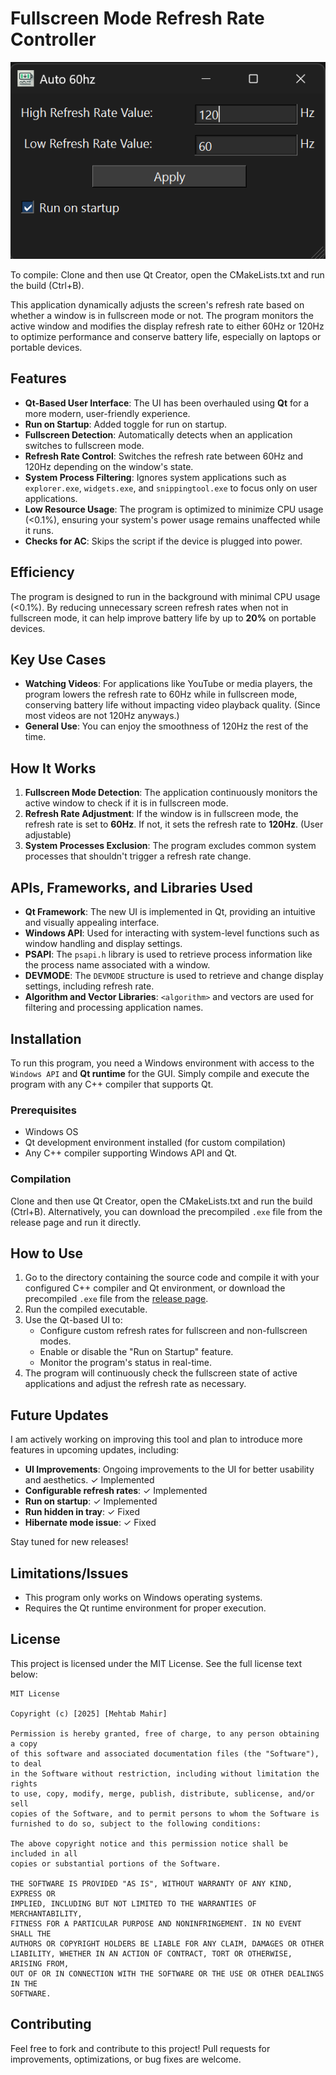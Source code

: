 # Fullscreen Mode Refresh Rate Controller

![alt text](https://github.com/mehtabmahir/auto-60hz-cpp/blob/main/preview.png "Preview")

To compile: Clone and then use Qt Creator, open the CMakeLists.txt and run the build (Ctrl+B).

This application dynamically adjusts the screen's refresh rate based on whether a window is in fullscreen mode or not. The program monitors the active window and modifies the display refresh rate to either 60Hz or 120Hz to optimize performance and conserve battery life, especially on laptops or portable devices.

## Features
- **Qt-Based User Interface**: The UI has been overhauled using **Qt** for a more modern, user-friendly experience.
- **Run on Startup**: Added toggle for run on startup.
- **Fullscreen Detection**: Automatically detects when an application switches to fullscreen mode.
- **Refresh Rate Control**: Switches the refresh rate between 60Hz and 120Hz depending on the window's state.
- **System Process Filtering**: Ignores system applications such as `explorer.exe`, `widgets.exe`, and `snippingtool.exe` to focus only on user applications.
- **Low Resource Usage**: The program is optimized to minimize CPU usage (<0.1%), ensuring your system's power usage remains unaffected while it runs.
- **Checks for AC**: Skips the script if the device is plugged into power.

## Efficiency
The program is designed to run in the background with minimal CPU usage (<0.1%). By reducing unnecessary screen refresh rates when not in fullscreen mode, it can help improve battery life by up to **20%** on portable devices.

## Key Use Cases
- **Watching Videos**: For applications like YouTube or media players, the program lowers the refresh rate to 60Hz while in fullscreen mode, conserving battery life without impacting video playback quality. (Since most videos are not 120Hz anyways.)
- **General Use**: You can enjoy the smoothness of 120Hz the rest of the time.

## How It Works
1. **Fullscreen Mode Detection**: The application continuously monitors the active window to check if it is in fullscreen mode.
2. **Refresh Rate Adjustment**: If the window is in fullscreen mode, the refresh rate is set to **60Hz**. If not, it sets the refresh rate to **120Hz**. (User adjustable)
3. **System Processes Exclusion**: The program excludes common system processes that shouldn't trigger a refresh rate change.

## APIs, Frameworks, and Libraries Used
- **Qt Framework**: The new UI is implemented in Qt, providing an intuitive and visually appealing interface.
- **Windows API**: Used for interacting with system-level functions such as window handling and display settings.
- **PSAPI**: The `psapi.h` library is used to retrieve process information like the process name associated with a window.
- **DEVMODE**: The `DEVMODE` structure is used to retrieve and change display settings, including refresh rate.
- **Algorithm and Vector Libraries**: `<algorithm>` and vectors are used for filtering and processing application names.

## Installation
To run this program, you need a Windows environment with access to the `Windows API` and **Qt runtime** for the GUI. Simply compile and execute the program with any C++ compiler that supports Qt.

### Prerequisites
- Windows OS
- Qt development environment installed (for custom compilation)
- Any C++ compiler supporting Windows API and Qt.

### Compilation
Clone and then use Qt Creator, open the CMakeLists.txt and run the build (Ctrl+B).
Alternatively, you can download the precompiled `.exe` file from the release page and run it directly.

## How to Use
1. Go to the directory containing the source code and compile it with your configured C++ compiler and Qt environment, or download the precompiled `.exe` file from the [release page](#).
2. Run the compiled executable.
3. Use the Qt-based UI to:
   - Configure custom refresh rates for fullscreen and non-fullscreen modes.
   - Enable or disable the "Run on Startup" feature.
   - Monitor the program's status in real-time.
4. The program will continuously check the fullscreen state of active applications and adjust the refresh rate as necessary.

## Future Updates
I am actively working on improving this tool and plan to introduce more features in upcoming updates, including:
- **UI Improvements**: Ongoing improvements to the UI for better usability and aesthetics. ✓ Implemented
- **Configurable refresh rates**: ✓ Implemented
- **Run on startup**: ✓ Implemented
- **Run hidden in tray**: ✓ Fixed
- **Hibernate mode issue**: ✓ Fixed

Stay tuned for new releases!

## Limitations/Issues
- This program only works on Windows operating systems.
- Requires the Qt runtime environment for proper execution.

## License
This project is licensed under the MIT License. See the full license text below:

```
MIT License

Copyright (c) [2025] [Mehtab Mahir]

Permission is hereby granted, free of charge, to any person obtaining a copy
of this software and associated documentation files (the "Software"), to deal
in the Software without restriction, including without limitation the rights
to use, copy, modify, merge, publish, distribute, sublicense, and/or sell
copies of the Software, and to permit persons to whom the Software is
furnished to do so, subject to the following conditions:

The above copyright notice and this permission notice shall be included in all
copies or substantial portions of the Software.

THE SOFTWARE IS PROVIDED "AS IS", WITHOUT WARRANTY OF ANY KIND, EXPRESS OR
IMPLIED, INCLUDING BUT NOT LIMITED TO THE WARRANTIES OF MERCHANTABILITY,
FITNESS FOR A PARTICULAR PURPOSE AND NONINFRINGEMENT. IN NO EVENT SHALL THE
AUTHORS OR COPYRIGHT HOLDERS BE LIABLE FOR ANY CLAIM, DAMAGES OR OTHER
LIABILITY, WHETHER IN AN ACTION OF CONTRACT, TORT OR OTHERWISE, ARISING FROM,
OUT OF OR IN CONNECTION WITH THE SOFTWARE OR THE USE OR OTHER DEALINGS IN THE
SOFTWARE.
```

## Contributing
Feel free to fork and contribute to this project! Pull requests for improvements, optimizations, or bug fixes are welcome.


